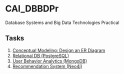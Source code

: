 # CAI_DBBDPr
Database Systems and Big Data Technologies Practical

## Tasks
1. [Conceptual Modeling: Design an ER Diagram](content/Task1.md)
2. [Relational DB (PostgreSQL)](content/Task2.md)
3. [User Behavior Analytics (MongoDB)](content/Task3.md)
4. [Recommendation System (Neo4j)](content/Task4.md)


<!-- Load docker   
docker exec -it container-pg psql -U admin -d postgres

Load site
http://localhost:5050/browser/ -->

